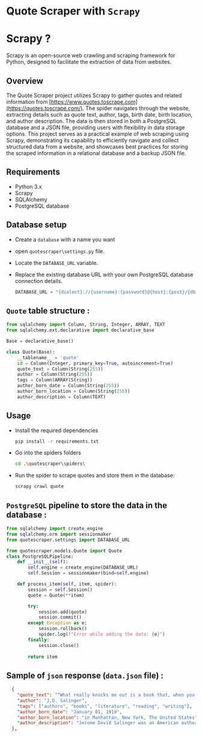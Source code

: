 # Quote Scraper with `Scrapy`

# Scrapy ?

Scrapy is an open-source web crawling and scraping framework for Python, designed to facilitate the extraction of data from websites. 

## Overview
The Quote Scraper project utilizes Scrapy to gather quotes and related information from [https://www.quotes.toscrape.com](https://quotes.toscrape.com/). The spider navigates through the website, extracting details such as quote text, author, tags, birth date, birth location, and author description. The data is then stored in both a PostgreSQL database and a JSON file, providing users with flexibility in data storage options. This project serves as a practical example of web scraping using Scrapy, demonstrating its capability to efficiently navigate and collect structured data from a website, and showcases best practices for storing the scraped information in a relational database and a backup JSON file.

## Requirements
* Python 3.x
* Scrapy
* SQLAlchemy
* PostgreSQL database

## Database setup
- Create a `database` with a name you want
  
- open `quotescraper\settings.py` file.
  
- Locate the `DATABASE_URL` variable.
  
- Replace the existing database URL with your own PostgreSQL database connection details.
  ```python
  DATABASE_URL = "{dialect}://{username}:{password}@{host}:{post}/{db_name}"
  ```   

## `Quote` table structure :
```python
from sqlalchemy import Column, String, Integer, ARRAY, TEXT
from sqlalchemy.ext.declarative import declarative_base

Base = declarative_base()

class Quote(Base):
    __tablename__ = 'quote'
    id = Column(Integer, primary_key=True, autoincrement=True)
    quote_text = Column(String(255))
    author = Column(String(255))
    tags = Column(ARRAY(String))
    author_born_date = Column(String(255))
    author_born_location = Column(String(255))
    author_description = Column(TEXT)
```

## Usage
- Install the required dependencies
  ```bash
  pip install -r requirements.txt
  ```
- Go into the spiders folders
  ```bash
  cd .\quotescraper\spiders\
  ```
- Run the spider to scrape quotes and store them in the database:
  ```bash
  scrapy crawl quote
  ```

## `PostgreSQL` pipeline to store the data in the database :
```python
from sqlalchemy import create_engine
from sqlalchemy.orm import sessionmaker
from quotescraper.settings import DATABASE_URL

from quotescraper.models.Quote import Quote
class PostgreSQLPipeline:
    def __init__(self):
        self.engine = create_engine(DATABASE_URL)
        self.Session = sessionmaker(bind=self.engine)

    def process_item(self, item, spider):
        session = self.Session()
        quote = Quote(**item)

        try:
            session.add(quote)
            session.commit()
        except Exception as e:
            session.rollback()
            spider.log(f"Error while adding the data: {e}")
        finally:
            session.close()
        
        return item
```

## Sample of `json` response (`data.json` file) :
```json
  {
    "quote_text": "“What really knocks me out is a book that, when you're all done...”",
    "author": "J.D. Salinger",
    "tags": ["authors", "books", "literature", "reading", "writing"],
    "author_born_date": "January 01, 1919",
    "author_born_location": "in Manhattan, New York, The United States",
    "author_description": "Jerome David Salinger was an American author, best kn..."
  },
```


#
  
